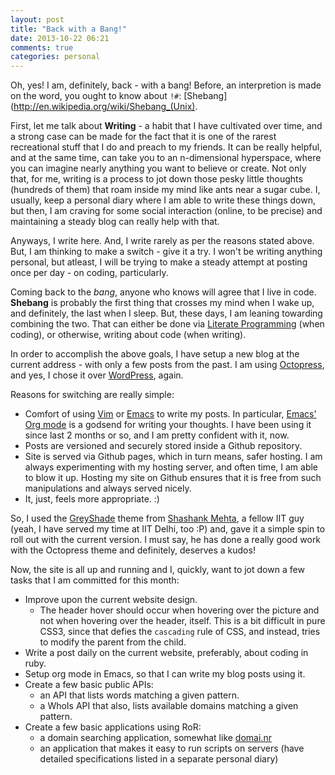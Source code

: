 ```yaml
---
layout: post
title: "Back with a Bang!"
date: 2013-10-22 06:21
comments: true
categories: personal
---
```


Oh, yes! I am, definitely, back - with a bang! Before, an interpretion is made
on the word, you ought to know about `!#`: [Shebang](http://en.wikipedia.org/wiki/Shebang_(Unix).

First, let me talk about **Writing** - a habit that I have cultivated over time,
and a strong case can be made for the fact that it is one of the rarest
recreational stuff that I do and preach to my friends. It can be really helpful,
and at the same time, can take you to an n-dimensional hyperspace, where you can
imagine nearly anything you want to believe or create. Not only that, for me,
writing is a process to jot down those pesky little thoughts (hundreds of them)
that roam inside my mind like ants near a sugar cube. I, usually, keep
a personal diary where I am able to write these things down, but then, I am
craving for some social interaction (online, to be precise) and maintaining
a steady blog can really help with that.

<!-- more -->

Anyways, I write here. And, I write rarely as per the reasons stated above. But,
I am thinking to make a switch - give it a try. I won't be writing anything
personal, but atleast, I will be trying to make a steady attempt at posting once
per day - on coding, particularly.

Coming back to the *bang*, anyone who knows will agree that I live in code.
**Shebang** is probably the first thing that crosses my mind when I wake up, and
definitely, the last when I sleep. But, these days, I am leaning towarding
combining the two. That can either be done via [Literate Programming](http://en.wikipedia.org/wiki/Literate_programming)
(when coding), or otherwise, writing about code (when writing).

In order to accomplish the above goals, I have setup a new blog at the current
address - with only a few posts from the past. I am using [Octopress](http://octopress.org),
and yes, I chose it over [WordPress](http://wordpress.org), again.

Reasons for switching are really simple:

- Comfort of using [Vim](http://www.vim.org) or
  [Emacs](http://www.gnu.org/software/emacs/) to write my posts. In particular,
  [Emacs' Org mode](http://orgmode.org) is a godsend for writing your thoughts.
  I have been using it since last 2 months or so, and I am pretty confident with
  it, now.
- Posts are versioned and securely stored inside a Github repository.
- Site is served via Github pages, which in turn means, safer hosting. I am
  always experimenting with my hosting server, and often time, I am able to blow
  it up. Hosting my site on Github ensures that it is free from such
  manipulations and always served nicely.
- It, just, feels more appropriate. :)

So, I used the [GreyShade](https://github.com/shashankmehta/greyshade) theme
from [Shashank Mehta](http://shashankmehta.in), a fellow IIT guy (yeah, I have
served my time at IIT Delhi, too :P) and, gave it a simple spin to roll out with
the current version. I must say, he has done a really good work with the
Octopress theme and definitely, deserves a kudos!

Now, the site is all up and running and I, quickly, want to jot down a few tasks
that I am committed for this month:

- Improve upon the current website design.
  - The header hover should occur when hovering over the picture and not when
  	hovering over the header, itself. This is a bit difficult in pure CSS3,
  	since that defies the `cascading` rule of CSS, and instead, tries to modify
  	the parent from the child.
- Write a post daily on the current website, preferably, about coding in ruby.
- Setup org mode in Emacs, so that I can write my blog posts using it.
- Create a few basic public APIs:
  - an API that lists words matching a given pattern.
  - a WhoIs API that also, lists available domains matching a given pattern.
- Create a few basic applications using RoR:
  - a domain searching application, somewhat like [domai.nr](http://domai.nr)
  - an application that makes it easy to run scripts on servers (have detailed
  	specifications listed in a separate personal diary)
